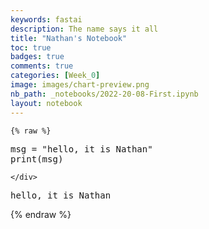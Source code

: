 ```yaml
---
keywords: fastai
description: The name says it all
title: "Nathan's Notebook"
toc: true 
badges: true
comments: true
categories: [Week_0]
image: images/chart-preview.png
nb_path: _notebooks/2022-20-08-First.ipynb
layout: notebook
---
```


<!--
#################################################
### THIS FILE WAS AUTOGENERATED! DO NOT EDIT! ###
#################################################
# file to edit: _notebooks/2022-20-08-First.ipynb
-->

<div class="container" id="notebook-container">
        
    {% raw %}
    
<div class="cell border-box-sizing code_cell rendered">
<div class="input">

<div class="inner_cell">
    <div class="input_area">
<div class=" highlight hl-ipython3"><pre><span></span><span class="n">msg</span> <span class="o">=</span> <span class="s2">&quot;hello, it is Nathan&quot;</span>
<span class="nb">print</span><span class="p">(</span><span class="n">msg</span><span class="p">)</span>
</pre></div>

    </div>
</div>
</div>

<div class="output_wrapper">
<div class="output">

<div class="output_area">

<div class="output_subarea output_stream output_stdout output_text">
<pre>hello, it is Nathan
</pre>
</div>
</div>

</div>
</div>

</div>
    {% endraw %}

</div>
 

